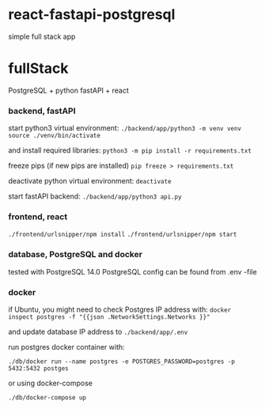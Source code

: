 # react-fastapi-postgresql
simple full stack app

# fullStack

PostgreSQL + python fastAPI + react


### backend, fastAPI

start python3 virtual environment: 
`./backend/app/python3 -m venv venv`
`source ./venv/bin/activate`

and install required libraries:
`python3 -m pip install -r requirements.txt`

freeze pips (if new pips are installed)
`pip freeze > requirements.txt`

deactivate python virtual environment:
`deactivate`

start fastAPI backend:
`./backend/app/python3 api.py`

### frontend, react

`./frontend/urlsnipper/npm install`
`./frontend/urlsnipper/npm start`

### database, PostgreSQL and docker

tested with PostgreSQL 14.0
PostgreSQL config can be found from .env -file

### docker

if Ubuntu, you might need to check Postgres IP address with:
`docker inspect postgres -f "{{json .NetworkSettings.Networks }}"`

and update database IP address to `./backend/app/.env` 

run postgres docker container with:

`./db/docker run --name postgres -e POSTGRES_PASSWORD=postgres -p 5432:5432 postges`

or using docker-compose

`./db/docker-compose up`





